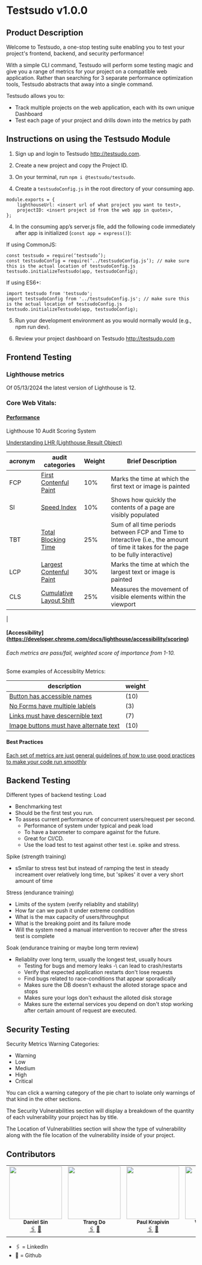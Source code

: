 # Testsudo v1.0.0

## Product Description

Welcome to Testsudo, a one-stop testing suite enabling you to test your project's frontend, backend, and security performance!

With a simple CLI command, Testsudo will perform some testing magic and give you a range of metrics for your project on a compatible web application. Rather than searching for 3 separate performance optimization tools, Testsudo abstracts that away into a single command.

Testsudo allows you to:

- Track multiple projects on the web application, each with its own unique Dashboard
- Test each page of your project and drills down into the metrics by path

## Instructions on using the Testsudo Module

1. Sign up and login to Testsudo <http://testsudo.com>.

2. Create a new project and copy the Project ID.

3. On your terminal, run `npm i @testsudo/testsudo`.

4. Create a `testsudoConfig.js` in the root directory of your consuming app.

```
module.exports = {
    lighthouseUrl: <insert url of what project you want to test>,
    projectID: <insert project id from the web app in quotes>,
};
```

4. In the consuming app’s server.js file, add the following code immediately after app is initialized (`const app = express()`):

If using CommonJS:

```
const testsudo = require(‘testsudo’);
const testsudoConfig = require(‘../testsudoConfig.js’); // make sure this is the actual location of testsudoConfig.js
testsudo.initializeTestsudo(app, testsudoConfig);
```

If using ES6+:

```
import testsudo from 'testsudo';
import testsudoConfig from '../testsudoConfig.js'; // make sure this is the actual location of testsudoConfig.js
testsudo.initializeTestsudo(app, testsudoConfig);
```

5. Run your development environment as you would normally would (e.g., npm run dev).

6. Review your project dashboard on Testsudo <http://testsudo.com>

## Frontend Testing

### Lighthouse metrics

Of 05/13/2024 the latest version of Lighthouse is 12.

### Core Web Vitals:

#### [Performance](https://developer.chrome.com/docs/lighthouse/performance/performance-scoring)

Lighthouse 10 Audit Scoring System

[Understanding LHR (Lighthouse Result Object)](https://github.com/GoogleChrome/lighthouse/blob/main/docs/understanding-results.md)

| acronym | audit categories                                                                                                        | Weight | Brief Description                                                                                                                    |
| ------- | ----------------------------------------------------------------------------------------------------------------------- | ------ | ------------------------------------------------------------------------------------------------------------------------------------ |
| FCP     | [First Contenful Paint](https://developer.chrome.com/docs/lighthouse/performance/first-contentful-paint)                | 10%    | Marks the time at which the first text or image is painted                                                                           |
| SI      | [Speed Index](https://developer.chrome.com/docs/lighthouse/performance/speed-index)                                     | 10%    | Shows how quickly the contents of a page are visibly populated                                                                       |
| TBT     | [Total Blocking Time](https://developer.chrome.com/docs/lighthouse/performance/lighthouse-total-blocking-time)          | 25%    | Sum of all time periods between FCP and Time to Interactive (i.e., the amount of time it takes for the page to be fully interactive) |
| LCP     | [Largest Contenful Paint](https://developer.chrome.com/docs/lighthouse/performance/lighthouse-largest-contentful-paint) | 30%    | Marks the time at which the largest text or image is painted                                                                         |
| CLS     | [Cumulative Layout Shift](https://web.dev/articles/cls)                                                                 | 25%    | Measures the movement of visible elements within the viewport                                                                        |

|

#### [Accessibility] (https://developer.chrome.com/docs/lighthouse/accessibility/scoring)

###### Each metrics are pass/fail, weighted score of importance from 1-10.

Some examples of Accessiblity Metrics:

| description                                                                                            | weight |
| ------------------------------------------------------------------------------------------------------ | ------ |
| [Button has accessible names](https://dequeuniversity.com/rules/axe/4.7/button-name)                   | (10)   |
| [No Forms have multiple lablels](https://dequeuniversity.com/rules/axe/4.7/form-field-multiple-labels) | (3)    |
| [Links must have descernible text](https://dequeuniversity.com/rules/axe/4.7/link-name)                | (7)    |
| [Image buttons must have alternate text](https://dequeuniversity.com/rules/axe/4.7/input-image-alt)    | (10)   |

#### Best Practices

[Each set of metrics are just general guidelines of how to use good practices to make your code run smoothly](https://developer.chrome.com/docs/lighthouse/best-practices/doctype)

## Backend Testing

Different types of backend testing:
Load

- Benchmarking test
- Should be the first test you run.
- To assess current performance of concurrent users/request per second.
  - Performance of system under typical and peak load
  - To have a barometer to compare against for the future.
  - Great for CI/CD.
  - Use the load test to test against other test i.e. spike and stress.

Spike (strength training)

- sSmilar to stress test but instead of ramping the test in steady increament over relatively long time, but 'spikes' it over a very short amount of time

Stress (endurance training)

- Limits of the system (verify reliablity and stability)
- How far can we push it under extreme condition
- What is the max capacity of users/throughput
- What is the breaking point and its failure mode
- Will the system need a manual intervention to recover after the stress test is complete

Soak (endurance training or maybe long term review)

- Reliablity over long term, usually the longest test, usually hours
  - Testing for bugs and memory leaks -\ can lead to crash/restarts
  - Verify that expected application restarts don't lose requests
  - Find bugs related to race-conditions that appear sporadically
  - Makes sure the DB doesn't exhaust the alloted storage space and stops
  - Makes sure your logs don't exhaust the alloted disk storage
  - Makes sure the external services you depend on don't stop working after certain amount of request are executed.

## Security Testing

Security Metrics Warning Categories:

- Warning
- Low
- Medium
- High
- Critical

You can click a warning category of the pie chart to isolate only warnings of that kind in the other sections.

The Security Vulnerabilities section will display a breakdown of the quantity of each vulnerability your project has by title.

The Location of Vulnerabilities section will show the type of vulnerability along with the file location of the vulnerability inside of your project.

## Contributors

<table>
  <tr>
    <td align="center">
      <img src="https://avatars.githubusercontent.com/u/99973059?v=4" width="140px;" alt=""/>
      <br />
      <sub><b>Daniel Sin</b></sub>
      <br />
      <a href="#">🖇️</a>
      <a href="https://github.com/heymistersin">🐙</a>
    </td>
    <td align="center">
      <img src="https://avatars.githubusercontent.com/u/35116242?v=4" width="140px;" alt=""/>
      <br />
      <sub><b>Trang Do</b></sub>
      <br />
      <a href="#">🖇️</a>
      <a href="https://github.com/trangyz">🐙</a>
    </td>
    <td align="center">
      <img src="https://avatars.githubusercontent.com/u/119250512?v=4" width="140px;" alt=""/>
      <br />
      <sub><b>Paul Krapivin</b></sub>
      <br />
      <a href="#">🖇️</a>
      <a href="https://github.com/PavelKrapivin">🐙</a>
    </td>
     <td align="center">
      <img src="https://avatars.githubusercontent.com/u/144400166?v=4" width="140px;" alt=""/>
      <br />
      <sub><b>Wan Ting Lee</b></sub>
      <br />
      <a href="#">🖇️</a>
      <a href="https://github.com/wantinglee90">🐙</a>
    </td>
     <td align="center">
      <img src="https://avatars.githubusercontent.com/u/140926208?s=400&u=1754b0edab1f319f20e1da263226b20fea9e3bd8&v=4" width="140px;" alt=""/>
      <br />
      <sub><b>Aaron Rivas</b></sub>
      <br />
      <a href="https://www.linkedin.com/in/aaronrivas/">🖇️</a>
      <a href="https://github.com/arivreduce">🐙</a>
    </td>

  </tr>
</table>

- 🖇️ = LinkedIn
- 🐙 = Github
